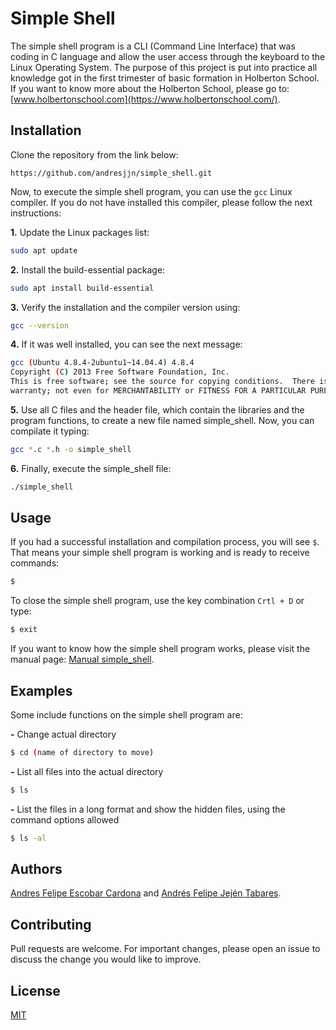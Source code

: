 # Simple Shell

The simple shell program is a CLI (Command Line Interface) that was coding in C language and allow the user access through the keyboard to the Linux Operating System. The purpose of this project is put into practice all knowledge got in the first trimester of basic formation in Holberton School. If you want to know more about the Holberton School, please go to: [www.holbertonschool.com](https://www.holbertonschool.com/).

## Installation

Clone the repository from the link below: 

    https://github.com/andresjjn/simple_shell.git

Now, to execute the simple shell program, you can use the `gcc` Linux compiler. If you do not have installed this compiler, please follow the next instructions:

**1.** Update the Linux packages list:

```bash
sudo apt update
```
**2.** Install the build-essential package:

```bash
sudo apt install build-essential
```

**3.** Verify the installation and the compiler version using:

```bash
gcc --version
```

**4.** If it was well installed, you can see the next message:  

```bash
gcc (Ubuntu 4.8.4-2ubuntu1~14.04.4) 4.8.4
Copyright (C) 2013 Free Software Foundation, Inc.
This is free software; see the source for copying conditions.  There is NO
warranty; not even for MERCHANTABILITY or FITNESS FOR A PARTICULAR PURPOSE.
```
**5.** Use all C files and the header file, which contain the libraries and the program functions, to create a new file named simple_shell. Now, you can compilate it typing:

```bash
gcc *.c *.h -o simple_shell
```

**6.** Finally, execute the simple_shell file: 

```bash
./simple_shell
```

## Usage

If you had a successful installation and compilation process, you will see `$`. That means your simple shell program is working and is ready to receive commands:

```bash
$
```

To close the simple shell program, use the key combination  `Crtl + D` or type: 

```bash
$ exit
```
If you want to know how the simple shell program works, please visit the manual page: [Manual simple_shell](https://github.com/andresjjn/simple_shell).

## Examples

Some include functions on the simple shell program are:

**-** Change actual directory
```bash
$ cd (name of directory to move)
```
**-** List all files into the actual directory 
```bash
$ ls
```
**-** List the files in a long format and show the hidden files, using the command options allowed
```bash
$ ls -al
```

## Authors

[Andres Felipe Escobar Cardona](https://github.com/woltfang)
 and [Andrés Felipe Jején Tabares](https://github.com/andresjjn).

## Contributing
Pull requests are welcome. For important changes, please open an issue to discuss the change you would like to improve.

## License
[MIT](https://choosealicense.com/licenses/mit/)